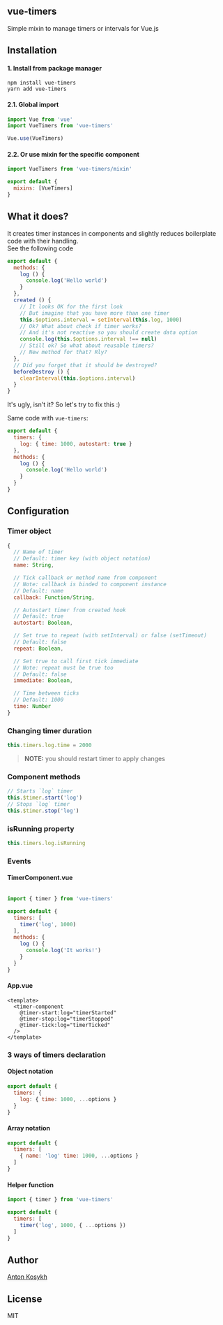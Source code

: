 ## vue-timers
Simple mixin to manage timers or intervals for Vue.js

## Installation

#### 1. Install from package manager
```
npm install vue-timers
yarn add vue-timers
```

#### 2.1. Global import
```javascript
import Vue from 'vue'
import VueTimers from 'vue-timers'

Vue.use(VueTimers)
```

#### 2.2. Or use mixin for the specific component
```javascript
import VueTimers from 'vue-timers/mixin'

export default {
  mixins: [VueTimers]
}
```

## What it does?
It creates timer instances in components and slightly reduces boilerplate code with their handling.  
See the following code
```javascript
export default {
  methods: {
    log () {
      console.log('Hello world')
    }
  },
  created () {
    // It looks OK for the first look
    // But imagine that you have more than one timer
    this.$options.interval = setInterval(this.log, 1000)
    // Ok? What about check if timer works?
    // And it's not reactive so you should create data option
    console.log(this.$options.interval !== null)  
    // Still ok? So what about reusable timers?
    // New method for that? Rly?  
  },
  // Did you forget that it should be destroyed?
  beforeDestroy () {
    clearInterval(this.$options.interval)
  }
}
```
It's ugly, isn't it? So let's try to fix this :)

Same code with `vue-timers`:
```javascript
export default {
  timers: {
    log: { time: 1000, autostart: true }
  },
  methods: {
    log () {
      console.log('Hello world')
    }
  }
}
```

## Configuration

### Timer object
```javascript
{
  // Name of timer
  // Default: timer key (with object notation)
  name: String,

  // Tick callback or method name from component
  // Note: callback is binded to component instance
  // Default: name
  callback: Function/String,

  // Autostart timer from created hook
  // Default: true
  autostart: Boolean,

  // Set true to repeat (with setInterval) or false (setTimeout)
  // Default: false
  repeat: Boolean,

  // Set true to call first tick immediate 
  // Note: repeat must be true too
  // Default: false
  immediate: Boolean,

  // Time between ticks
  // Default: 1000
  time: Number
}
```

### Changing timer duration
```javascript
this.timers.log.time = 2000
```
> **NOTE:** you should restart timer to apply changes

### Component methods
```javascript
// Starts `log` timer
this.$timer.start('log')
// Stops `log` timer
this.$timer.stop('log')
```

### isRunning property
```javascript
this.timers.log.isRunning
```

### Events

#### TimerComponent.vue
```javascript

import { timer } from 'vue-timers'

export default {
  timers: [
    timer('log', 1000)
  ],
  methods: {
    log () {
      console.log('It works!')
    }
  }
}
```

#### App.vue
```vue
<template>
  <timer-component
    @timer-start:log="timerStarted"
    @timer-stop:log="timerStopped"
    @timer-tick:log="timerTicked"
  />
</template>
```

### 3 ways of timers declaration

#### Object notation
```javascript
export default {
  timers: {
    log: { time: 1000, ...options }
  }
}
```

#### Array notation
```javascript
export default {
  timers: [
    { name: 'log' time: 1000, ...options }
  ]
}
```

#### Helper function
```javascript
import { timer } from 'vue-timers'

export default {
  timers: [
    timer('log', 1000, { ...options })
  ]
}
```

## Author
[Anton Kosykh](https://github.com/kelin2025)

## License
MIT
